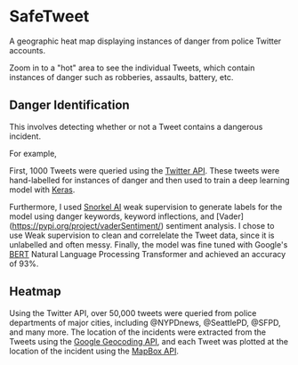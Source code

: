 # SafeTweet
A geographic heat map displaying instances of danger from police Twitter accounts.

Zoom in to a "hot" area to see the individual Tweets, which contain instances of danger such as robberies, assaults, battery, etc.



## Danger Identification
This involves detecting whether or not a Tweet contains a dangerous incident.

For example, 

First, 1000 Tweets were queried using the [Twitter API](https://developer.twitter.com/en/docs). These tweets were hand-labelled for instances of danger and then used to train a deep learning model with [Keras](https://keras.io/).

Furthermore, I used [Snorkel AI](https://www.snorkel.org/) weak supervision to generate labels for the model using danger keywords, keyword inflections, and [Vader] (https://pypi.org/project/vaderSentiment/) sentiment analysis. 
I chose to use Weak supervision to clean and correlelate the Tweet data, since it is unlabelled and often messy. 
Finally, the model was fine tuned with Google's [BERT](https://github.com/google-research/bert) Natural Language Processing Transformer and achieved an accuracy of 93%.

## Heatmap
Using the Twitter API, over 50,000 tweets were queried from police departments of major cities, including @NYPDnews, @SeattlePD, @SFPD, and many more. The location of the incidents were extracted from the Tweets using the [Google Geocoding API](https://developers.google.com/maps/documentation/geocoding/overview), and each Tweet was plotted at the location of the incident using the [MapBox API](https://docs.mapbox.com/mapbox-gl-js/example/heatmap-layer/).
